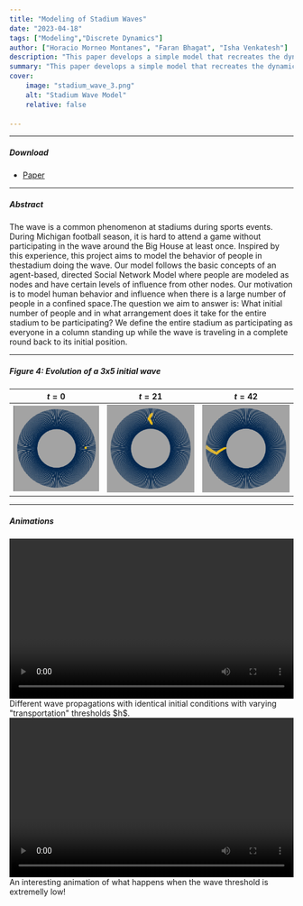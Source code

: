 ```yaml
---
title: "Modeling of Stadium Waves" 
date: "2023-04-18"
tags: ["Modeling","Discrete Dynamics"]
author: ["Horacio Morneo Montanes", "Faran Bhagat", "Isha Venkatesh"]
description: "This paper develops a simple model that recreates the dynamics of stadium waves." 
summary: "This paper develops a simple model that recreates the dynamics of stadium waves." 
cover:
    image: "stadium_wave_3.png"
    alt: "Stadium Wave Model"
    relative: false

---
```


---

##### Download

+ [Paper](Modeling_Stadium_Waves.pdf)

---

##### Abstract

The wave is a common phenomenon at stadiums during sports events. During Michigan football season, it is hard to attend a game without participating in the wave around the Big House at least once. Inspired by this experience, this project aims to model the behavior of people in thestadium doing the wave. Our model follows the basic concepts of an agent-based, directed Social Network Model where people are modeled as nodes and have certain levels of influence from other nodes. Our motivation is to model human behavior and influence when there is a large number of people in a confined space.The question we aim to answer is: What initial number of people and in what arrangement does it take for the entire stadium to be participating? We define the entire stadium as participating as everyone in a column standing up while the wave is traveling in a complete round back to its initial position.

---

##### Figure 4: Evolution of a 3x5 initial wave
 
 $t=0$                     |                $t=21$            |  $t=42$  
:-------------------------:|:-------------------------------:|:-----------------:
![](stadium_wave_1.png)    |   ![](stadium_wave_2.png)       | ![](stadium_wave_3.png)

---

##### Animations

<figure style="width: 100%; max-width: 100%; margin: 0 auto;">
  <div style="position: relative; padding-bottom: 56.25%; height: 0; overflow: hidden;">
    <video style="position: absolute; top: 0; left: 0; width: 100%; height: 100%;" controls>
      <source src="threshold_wave.mp4" type="video/mp4">
    </video>
  </div>
  <figcaption>Different wave propagations with identical initial conditions with varying "transportation" thresholds $h$.</figcaption>
</figure>

<figure style="width: 100%; max-width: 100%; margin: 0 auto;">
  <div style="position: relative; padding-bottom: 56.25%; height: 0; overflow: hidden;">
    <video style="position: absolute; top: 0; left: 0; width: 100%; height: 100%;" controls>
      <source src="threshold_low.mp4" type="video/mp4">
    </video>
  </div>
  <figcaption>An interesting animation of what happens when the wave threshold is extremelly low!</figcaption>
</figure>



